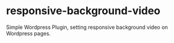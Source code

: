# responsive-background-video
Simple Wordpress Plugin, setting responsive background video on Wordpress pages.

